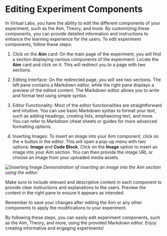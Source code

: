 # Editing Experiment Components

In Virtual Labs, you have the ability to edit the different components of your experiment, such as the Aim, Theory, and more. By customizing these components, you can provide detailed information and instructions to enhance the learning experience for the users. To edit experiment components, follow these steps:

1. Click on the **Aim** card: On the main page of the experiment, you will find a section displaying various components of the experiment. Locate the **Aim** card and click on it. This will redirect you to a page with two sections.

2. Editing Interface: On the redirected page, you will see two sections. The left pane contains a Markdown editor, while the right pane displays a preview of the edited content. The Markdown editor allows you to write and format text using simple syntax.

3. Editor Functionality: Most of the editor functionalities are straightforward and intuitive. You can use basic Markdown syntax to format your text, such as adding headings, creating lists, emphasizing text, and more. You can refer to Markdown cheat sheets or guides for more advanced formatting options.

4. Inserting Images: To insert an image into your Aim component, click on the **+** button in the editor. This will open a pop-up menu with two options: **Image** and **Code Block**. Click on the **Image** option to insert an image into your Aim section. You can then provide the image URL or choose an image from your uploaded media assets.

![Inserting Image](inserting-image.png)
_Demonstration of inserting an image into the Aim section using the editor._

Make sure to include relevant and descriptive content in each component to provide clear instructions and explanations to the users. Preview the content in the right pane to ensure it appears as intended.

Remember to save your changes after editing the Aim or any other components to apply the modifications to your experiment.

By following these steps, you can easily edit experiment components, such as the Aim, Theory, and more, using the provided Markdown editor. Enjoy creating informative and engaging experiments!
